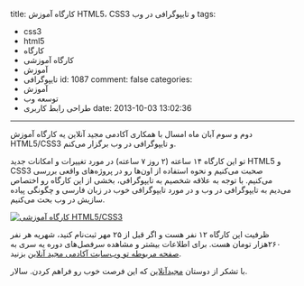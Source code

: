 title: کارگاه آموزش HTML5، CSS3 و تایپوگرافی در وب
tags:
  - css3
  - html5
  - کارگاه
  - کارگاه آموزشی
  - آموزش
  - تایپوگرافی
id: 1087
comment: false
categories:
  - آموزش
  - توسعه وب
  - طراحی رابط کاربری
date: 2013-10-03 13:02:36
---

دوم و سوم آبان ماه امسال با همکاری آکادمی مجید آنلاین یه کارگاه آموزش HTML5/CSS3 و تایپوگرافی در وب برگزار می‌کنم.

تو این کارگاه ۱۴ ساعته (۲ روز ۷ ساعته) در مورد تغییرات و امکانات جدید HTML5 و CSS3 صحبت می‌کنیم و نحوه استفاده از اون‌ها رو در پروژه‌های واقعی بررسی می‌کنیم. با توجه به علاقه شخصیم به تایپوگرافی، بخشی از این کارگاه رو اختصاص می‌دیم به تایپوگرافی در وب و در مورد تایپوگرافی خوب در زبان فارسی و چگونگی پیاده سازیش در وب بحث می‌کنیم.

[![کارگاه آموزشی HTML5/CSS3](http://sallar.me/wp-content/uploads/2013/10/banner1.png)](http://academy.majidonline.com/course/%D8%B7%D8%B1%D8%A7%D8%AD%DB%8C_%D9%88%D8%A8/%D9%88%D8%B1%DA%A9%D8%B4%D8%A7%D9%BE_%D8%A2%D9%85%D9%88%D8%B2%D8%B4_HTML5_%D9%88_CSS3.html)

ظرفیت این کارگاه ۱۲ نفر هست و اگر قبل از ۲۵ مهر ثبت‌نام کنید، شهریه هر نفر ۲۶۰هزار تومان هست. برای اطلاعات بیشتر و مشاهده سرفصل‌های دوره یه سری به [صفحه مربوطه تو وب‌سایت آکادمی مجید آنلاین](http://academy.majidonline.com/course/%D8%B7%D8%B1%D8%A7%D8%AD%DB%8C_%D9%88%D8%A8/%D9%88%D8%B1%DA%A9%D8%B4%D8%A7%D9%BE_%D8%A2%D9%85%D9%88%D8%B2%D8%B4_HTML5_%D9%88_CSS3.html) بزنید.

با تشکر از دوستان [مجیدآنلاین](http://majidonline.com/) که این فرصت خوب رو فراهم کردن.
سالار.